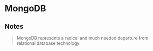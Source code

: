 # MongoDB

## Notes

> MongoDB represents a radical and much needed departure from relational database technology

